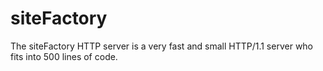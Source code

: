 # siteFactory
The siteFactory HTTP server is a very fast and small HTTP/1.1 server who fits into 500 lines of code.

